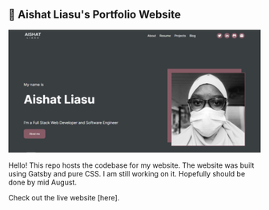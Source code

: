 ## 🚀 Aishat Liasu's Portfolio Website

![A Screenshot of the desktop view of my portfolio](https://github.com/aishat-liasu/aishat-liasu.github.io/blob/main/src/images/portfolio-desktop-view.png)

Hello! This repo hosts the codebase for my website. The website was built using Gatsby and pure CSS. I am still working on it. Hopefully should be done by mid August. 

Check out the live website [here].
